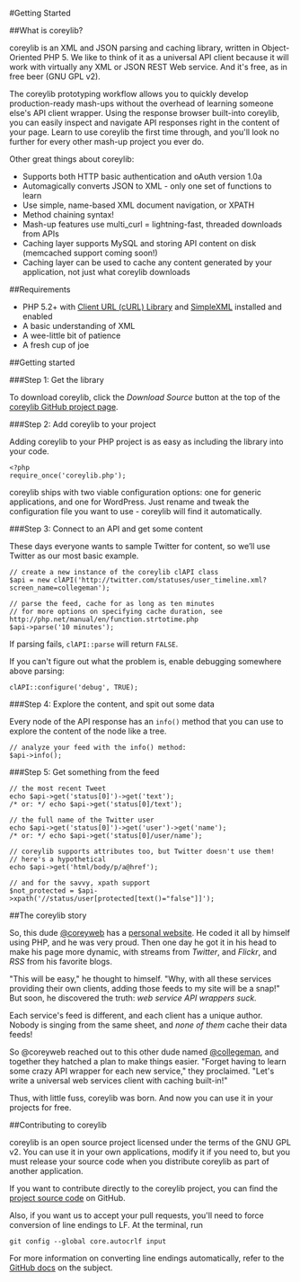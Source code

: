 #Getting Started 

##What is coreylib?

coreylib is an XML and JSON parsing and caching library, written in Object-Oriented PHP 5. We like to think of it as a universal API client because it will work with virtually any XML or JSON REST Web service. And it's free, as in free beer (GNU GPL v2).

The coreylib prototyping workflow allows you to quickly develop production-ready mash-ups without the overhead of learning someone else's API client wrapper. Using the response browser built-into coreylib, you can easily inspect and navigate API responses right in the content of your page. Learn to use coreylib the first time through, and you'll look no further for every other mash-up project you ever do.

Other great things about coreylib:

* Supports both HTTP basic authentication and oAuth version 1.0a 
* Automagically converts JSON to XML - only one set of functions to learn
* Use simple, name-based XML document navigation, or XPATH
* Method chaining syntax! 
* Mash-up features use multi_curl = lightning-fast, threaded downloads from APIs
* Caching layer supports MySQL and storing API content on disk (memcached support coming soon!)
* Caching layer can be used to cache any content generated by your application, not just what coreylib downloads

##Requirements

* PHP 5.2+ with [Client URL (cURL) Library](http://www.php.net/manual/en/curl.installation.php) and [SimpleXML](http://www.php.net/manual/en/book.simplexml.php) installed and enabled
* A basic understanding of XML
* A wee-little bit of patience
* A fresh cup of joe

##Getting started

###Step 1: Get the library

To download coreylib, click the *Download Source* button at the top of the [coreylib GitHub project page](http://github.com/collegeman/coreylib).

###Step 2: Add coreylib to your project

Adding coreylib to your PHP project is as easy as including the library into your code.

	<?php
	require_once('coreylib.php');
	
coreylib ships with two viable configuration options: one for generic applications, and one for WordPress. Just rename and tweak the configuration file you want to use - coreylib will find it automatically.

###Step 3: Connect to an API and get some content

These days everyone wants to sample Twitter for content, so we’ll use Twitter as our most basic example.

	// create a new instance of the coreylib clAPI class
	$api = new clAPI('http://twitter.com/statuses/user_timeline.xml?screen_name=collegeman');
 	
	// parse the feed, cache for as long as ten minutes
	// for more options on specifying cache duration, see http://php.net/manual/en/function.strtotime.php
	$api->parse('10 minutes');
	
If parsing fails, <code>clAPI::parse</code> will return <code>FALSE</code>.

If you can't figure out what the problem is, enable debugging somewhere above parsing:

	clAPI::configure('debug', TRUE);

###Step 4: Explore the content, and spit out some data

Every node of the API response has an <code>info()</code> method that you can use to explore the content of the node like a tree.

	// analyze your feed with the info() method:
	$api->info();
	
###Step 5: Get something from the feed

	// the most recent Tweet
	echo $api->get('status[0]')->get('text');
	/* or: */ echo $api->get('status[0]/text');
	
	// the full name of the Twitter user
	echo $api->get('status[0]')->get('user')->get('name');
	/* or: */ echo $api->get('status[0]/user/name');
	
	// coreylib supports attributes too, but Twitter doesn't use them!
	// here's a hypothetical
	echo $api->get('html/body/p/a@href');
	
	// and for the savvy, xpath support
	$not_protected = $api->xpath('//status/user[protected[text()="false"]]'); 

##The coreylib story

So, this dude [@coreyweb](http://twitter.com/coreyweb) has a [personal website](http://coreyweb.com).  He coded it all by himself using PHP, and he was very proud.  Then one day he got it in his head to make his page more dynamic, with streams from *Twitter*, and *Flickr*, and *RSS* from his favorite blogs.

"This will be easy," he thought to himself.  "Why, with all these services providing their own clients, adding those feeds to my site will be a snap!"  But soon, he discovered the truth: *web service API wrappers suck.*

Each service's feed is different, and each client has a unique author.  Nobody is singing from the same sheet, and *none of them* cache their data feeds!

So @coreyweb reached out to this other dude named [@collegeman](http://twitter.com/collegeman), and together they hatched a plan to make things easier.  "Forget having to learn some crazy API wrapper for each new service," they proclaimed. "Let's write a universal web services client with caching built-in!"

Thus, with little fuss, coreylib was born. And now you can use it in your projects for free.

##Contributing to coreylib

coreylib is an open source project licensed under the terms of the GNU GPL v2. You can use it in your own applications, modify it if you need to, but you must release your source code when you distribute coreylib as part of another application.

If you want to contribute directly to the coreylib project, you can find the [project source code](http://github.com/collegeman/coreylib) on GitHub.

Also, if you want us to accept your pull requests, you'll need to force conversion of line endings to LF. At the terminal, run

	git config --global core.autocrlf input
	
For more information on converting line endings automatically, refer to the [GitHub docs](http://help.github.com/dealing-with-lineendings/) on the subject.